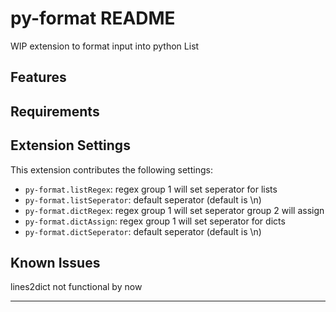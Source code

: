# py-format README

WIP extension to format input into python List

## Features

## Requirements

## Extension Settings

This extension contributes the following settings:

* `py-format.listRegex`: regex group 1 will set seperator for lists
* `py-format.listSeperator`: default seperator (default is \\n)
* `py-format.dictRegex`: regex group 1 will set seperator group 2 will assign
* `py-format.dictAssign`: regex group 1 will set seperator for dicts
* `py-format.dictSeperator`: default seperator (default is \\n)

## Known Issues

lines2dict not functional by now

-----------------------------------------------------------------------------------------------------------
